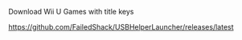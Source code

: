 Download Wii U Games with title keys

https://github.com/FailedShack/USBHelperLauncher/releases/latest